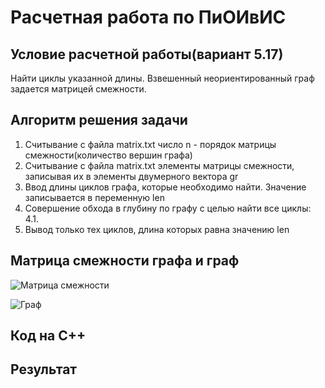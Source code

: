 # Расчетная работа по ПиОИвИС
## Условие расчетной работы(вариант 5.17)
Найти циклы указанной длины. Взвешенный неориентированный граф задается матрицей смежности.
## Алгоритм решения задачи
1. Считывание с файла matrix.txt число n - порядок матрицы смежности(количество вершин графа)
2. Считывание с файла matrix.txt элементы матрицы смежности, записывая их в элементы двумерного вектора gr
3. Ввод длины циклов графа, которые необходимо найти. Значение записывается в переменную len
4. Совершение обхода в глубину по графу с целью найти все циклы:
   4.1.
5. Вывод только тех циклов, длина которых равна значению len   
## Матрица смежности графа и граф
![Матрица смежности](photos/matrix.png) 

![Граф](photos/graph.png)
## Код на С++

## Результат
